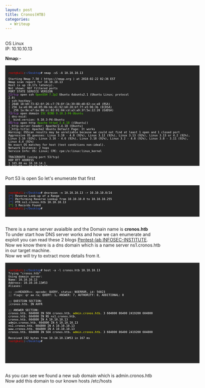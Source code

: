 ```yaml
---
layout: post
title: Cronos(HTB)
categories:
  - Writeup
---
```


<br>OS Linux
<br>IP: 10.10.10.13

**Nmap**:-
<font size="1">
<div style="height:300px;width:600px;overflow:auto;background-color:#262626;color:White;scrollbar-base-color:gold;font-family:monospace;padding:10px;">

<p><font color="red">root@kali</font>:<font color="RoyalBlue">~/Desktop</font># nmap -sS -A 10.10.10.13</p>

<p>Starting Nmap 7.50 ( https://nmap.org ) at 2018-02-22 02:36 EST
<br>Nmap scan report for 10.10.10.13
<br>Host is up (0.17s latency).
<br>Not shown: 997 filtered ports
<br>PORT   STATE SERVICE VERSION
<br><font color="BB69EC">22/tcp</font> open  ssh     <font color="53E100">OpenSSH 7.2p2</font> Ubuntu 4ubuntu2.1 (Ubuntu Linux; protocol <br>2.0)
<br>| ssh-hostkey: 
<br>|   2048 18:b9:73:82:6f:26:c7:78:8f:1b:39:88:d8:02:ce:e8 (RSA)
<br>|   256 1a:e6:06:a6:05:0b:bb:41:92:b0:28:bf:7f:e5:96:3b (ECDSA)
<br>|_  256 1a:0e:e7:ba:00:cc:02:01:04:cd:a3:a9:3f:5e:22:20 (EdDSA)
<br><font color="BB69EC">53/tcp</font> open  domain  <font color="53E100">ISC BIND 9.10.3-P4-Ubuntu</font>
<br>| dns-nsid: 
<br>|_  bind.version: 9.10.3-P4-Ubuntu
<br><font color="BB69EC">80/tcp</font> open  http    <font color="53E100">Apache httpd 2.4.18</font> ((Ubuntu))
<br>|_http-server-header: Apache/2.4.18 (Ubuntu)
<br>|_http-title: Apache2 Ubuntu Default Page: It works
<br>Warning: OSScan results may be unreliable because we could not find at least 1 open and 1 closed port
<br>Aggressive OS guesses: Linux 3.10 - 4.8 (92%), Linux 3.12 (92%), Linux 3.13 (92%), Linux 3.13 or 4.2 (92%), Linux 3.16 (92%), Linux 3.16 - 4.6 (92%), Linux 3.18 (92%), Linux 3.2 - 4.8 (92%), Linux 3.8 - 3.11 (92%), Linux 4.4 (92%)
<br>No exact OS matches for host (test conditions non-ideal).
<br>Network Distance: 2 hops
<br>Service Info: OS: Linux; CPE: cpe:/o:linux:linux_kernel</p>

<p>TRACEROUTE (using port 53/tcp)
<br>HOP RTT       ADDRESS
<br>1   165.88 ms 10.10.14.1
<br>2   165.97 ms 10.10.10.13</p>

<p>OS and Service detection performed. Please report any incorrect results at https://nmap.org/submit/ .
<br>Nmap done: 1 IP address (1 host up) scanned in 44.20 seconds
<br><font color="red">root@kali</font>:<font color="RoyalBlue">~/Desktop</font># </p>
</div>
</font>

<br>Port 53 is open So let's enumerate that first

<font size="1">
<div style="height:80px;width:600px;overflow:auto;background-color:#262626;color:White;scrollbar-base-color:gold;font-family:monospace;padding:10px;">

<p><font color="red">root@kali</font>:<font color="RoyalBlue">~/Desktop</font># dnsrecon -n 10.10.10.13 -r 10.10.10.0/24
<br><font color="RoyalBlue">[*]</font> Reverse Look-up of a Range
<br><font color="RoyalBlue">[*]</font> Performing Reverse Lookup from 10.10.10.0 to 10.10.10.255
<br><font color="RoyalBlue">[*]</font> 	 PTR ns1.cronos.htb 10.10.10.13
<br><font color="53E100">[*]</font> 1 Records Found
<br><font color="red">root@kali</font>:<font color="RoyalBlue">~/Desktop</font>#</p>
</div>
</font>

<br>There is a name server avaialble and the Domain name is **cronos.htb**
<br>To under start how DNS server works and how we can enumerate and exploit you can read these 2 blogs [Pentest-lab](https://pentestlab.blog/2012/11/13/dns-reconnaissance-dnsrecon/),[INFOSEC-INSTITUTE](http://resources.infosecinstitute.com/dns-hacking/).
<br>Now we know there is a dns domain which is a name server ns1.cronos.htb in our target machine.
<br>Now we will try to extract more details from it.

<font size="1">
<div style="height:300px;width:600px;overflow:auto;background-color:#262626;color:White;scrollbar-base-color:gold;font-family:monospace;padding:10px;">
<p><font color="red">root@kali</font>:<font color="RoyalBlue">~/Desktop</font># host -a -l cronos.htb 10.10.10.13
<br>Trying "cronos.htb"
<br>Using domain server:
<br>Name: 10.10.10.13
<br>Address: 10.10.10.13#53
<br>Aliases:</p> 

<p>;; ->>HEADER<<- opcode: QUERY, status: NOERROR, id: 56023
<br>;; flags: qr aa ra; QUERY: 1, ANSWER: 7, AUTHORITY: 0, ADDITIONAL: 0</p>

<p>;; QUESTION SECTION:
<br>;cronos.htb.			IN	AXFR</p>

<p>;; ANSWER SECTION:
<br>cronos.htb.		604800	IN	SOA	cronos.htb. <font color="ffff00">admin.cronos.htb</font>. 3 604800 86400 2419200 604800
<br>cronos.htb.		604800	IN	NS	ns1.cronos.htb.
<br>cronos.htb.		604800	IN	A	10.10.10.13
<br>admin.cronos.htb.	604800	IN	A	10.10.10.13
<br>ns1.cronos.htb.		604800	IN	A	10.10.10.13
<br>www.cronos.htb.		604800	IN	A	10.10.10.13
<br>cronos.htb.		604800	IN	SOA	cronos.htb. <font color="ffff00">admin.cronos.htb</font>. 3 604800 86400 2419200 604800</p>

<p>Received 192 bytes from 10.10.10.13#53 in 167 ms
<br><font color="red">root@kali</font>:<font color="RoyalBlue">~/Desktop</font># </p>
</div>
</font>

<br>As you can see we found a new sub domain which is admin.cronos.htb
<br>Now add this domain to our known hosts /etc/hosts







